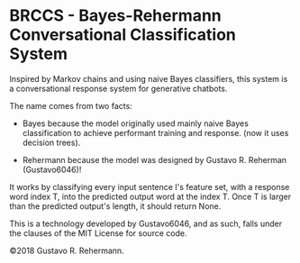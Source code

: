 # BRCCS - Bayes-Rehermann Conversational Classification System

Inspired by Markov chains and using naive Bayes classifiers,
this system is a conversational response system for generative
chatbots.

The name comes from two facts:

* Bayes because the model originally used mainly naive Bayes
  classification to achieve performant training and response.
  (now it uses decision trees).

* Rehermann because the model was designed by Gustavo R.
  Reherman (Gustavo6046)!

It works by classifying every input sentence I's feature set,
with a response word index T, into the predicted output word
at the index T. Once T is larger than the predicted output's
length, it should return None.
  
This is a technology developed by Gustavo6046, and as such,
falls under the clauses of the MIT License for source code.

©2018 Gustavo R. Rehermann.